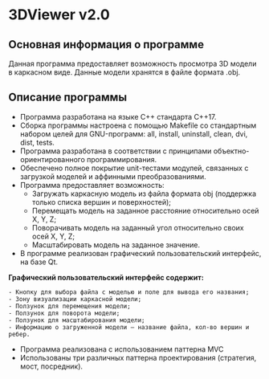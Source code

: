 # 3DViewer v2.0

## Основная информация о программе

Данная программа предоставляет возможность просмотра 3D модели в каркасном виде. 
Данные модели хранятся в файле формата .obj. 

## Описание программы

- Программа разработана на языке C++ стандарта C++17.
- Сборка программы настроена с помощью Makefile со стандартным набором целей для GNU-программ: all, install, uninstall, clean, dvi, dist, tests. 
- Программа разработана в соответствии с принципами объектно-ориентированного программирования.
- Обеспечено полное покрытие unit-тестами модулей, связанных с загрузкой моделей и аффинными преобразованиями.
- Программа предоставляет возможность:
    - Загружать каркасную модель из файла формата obj (поддержка только списка вершин и поверхностей);
    - Перемещать модель на заданное расстояние относительно осей X, Y, Z;
    - Поворачивать модель на заданный угол относительно своих осей X, Y, Z;
    - Масштабировать модель на заданное значение.
- В программе реализован графический пользовательский интерфейс, на базе Qt.

**Графический пользовательский интерфейс содержит:**

    - Кнопку для выбора файла с моделью и поле для вывода его названия;
    - Зону визуализации каркасной модели;
    - Ползунок для перемещения модели;
    - Ползунок для поворота модели;
    - Ползунок для масштабирования модели; 
    - Информацию о загруженной модели — название файла, кол-во вершин и ребер.

- Программа реализована с использованием паттерна MVC
- Использованы три различных паттерна проектирования (стратегия, мост, посредник).
